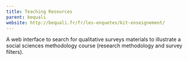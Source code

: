 ```yaml
---
title: Teaching Resources
parent: bequali
website: http://bequali.fr/fr/les-enquetes/kit-enseignement/
---
```


A web interface to search for qualitative surveys materials to illustrate a social sciences methodology course (research methodology and survey filters).
